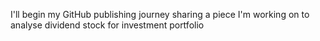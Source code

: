 
<!DOCTYPE html>
<html lang="en">

<p>
I'll begin my GitHub publishing journey sharing a piece I'm working on to analyse dividend stock for investment portfolio
</p>